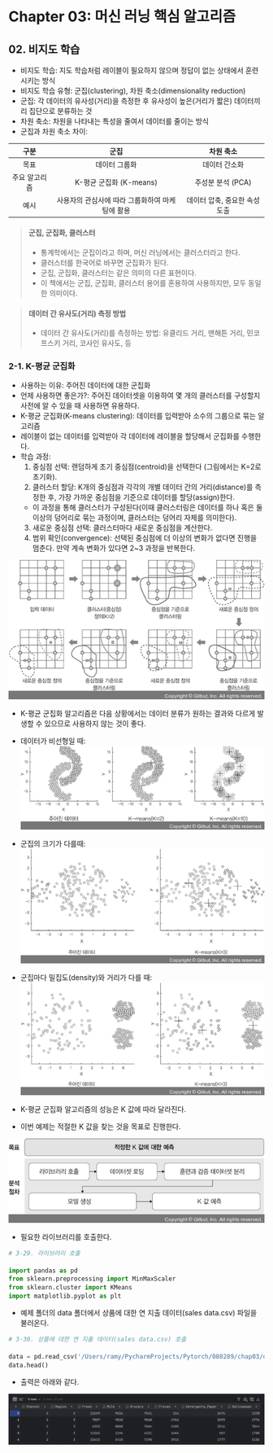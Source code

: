 # Chapter 03: 머신 러닝 핵심 알고리즘
## 02. 비지도 학습
- 비지도 학습: 지도 학습처럼 레이블이 필요하지 않으며 정답이 없는 상태에서 훈련시키는 방식
- 비지도 학습 유형: 군집(clustering), 차원 축소(dimensionality reduction)
- 군집: 각 데이터의 유사성(거리)을 측정한 후 유사성이 높은(거리가 짧은) 데이터끼리 집단으로 분류하는 것
- 차원 축소: 차원을 나타내는 특성을 줄여서 데이터를 줄이는 방식
- 군집과 차원 축소 차이:

|구분|군집|차원 축소|
|:---:|:---:|:---:|
|목표|데이터 그룹화|데이터 간소화|
|주요 알고리즘|K-평균 군집화 (K-means)|주성분 분석 (PCA)|
|예시|사용자의 관심사에 따라 그룹화하여 마케팅에 활용|데이터 압축, 중요한 속성 도출|

> #### 군집, 군집화, 클러스터
> - 통계학에서는 군집이라고 하며, 머신 러닝에서는 클러스터라고 한다.
> - 클러스터를 한국어로 바꾸면 군집화가 된다.
> - 군집, 군집화, 클러스터는 같은 의미의 다른 표현이다.
> - 이 책에서는 군집, 군집화, 클러스터 용어를 혼용하여 사용하지만, 모두 동일한 의미이다.

> #### 데이터 간 유사도(거리) 측정 방법
> - 데이터 간 유사도(거리)를 측정하는 방법: 유클리드 거리, 맨해튼 거리, 민코프스키 거리, 코사인 유사도, 등

### 2-1. K-평균 군집화
- 사용하는 이유: 주어진 데이터에 대한 군집화
- 언제 사용하면 좋은가?: 주어진 데이터셋을 이용하여 몇 개의 클러스터를 구성할지 사전에 알 수 있을 때 사용하면 유용하다.
- K-평균 군집화(K-means clustering): 데이터를 입력받아 소수의 그룹으로 묶는 알고리즘
- 레이블이 없는 데이터를 입력받아 각 데이터에 레이블을 할당해서 군집화를 수행한다.
- 학습 과정:
    1. 중심점 선택: 랜덤하게 초기 중심점(centroid)을 선택한다 (그림에서는 K=2로 초기화).
    2. 클러스터 할당: K개의 중심점과 각각의 개별 데이터 간의 거리(distance)를 측정한 후, 가장 가까운 중심점을 기준으로 데이터를 할당(assign)한다.
    - 이 과정을 통해 클러스터가 구성된다(이때 클러스터링은 데이터를 하나 혹은 둘 이상의 덩어리로 묶는 과정이며, 클러스터는 덩어리 자체를 의미한다).
    3. 새로운 중심점 선택: 클러스터마다 새로운 중심점을 계산한다.
    4. 범위 확인(convergence): 선택된 중심점에 더 이상의 변화가 없다면 진행을 멈춘다. 만약 계속 변화가 있다면 2~3 과정을 반복한다.

![](./assets/Algorithm30.jpg)

- K-평균 군집화 알고리즘은 다음 상황에서는 데이터 분류가 원하는 결과와 다르게 발생할 수 있으므로 사용하지 않는 것이 좋다.
- 데이터가 비선형일 때: ![](./assets/Algorithm31.jpg)

- 군집의 크기가 다를때: ![](./assets/Algorithm32.jpg)

- 군집마다 밀집도(density)와 거리가 다를 때: ![](./assets/Algorithm33.jpg)

- K-평균 군집화 알고리즘의 성능은 K 값에 따라 달라진다.
- 이번 예제는 적절한 K 값을 찾는 것을 목표로 진행한다.

![](./assets/Algorithm34.jpg)

- 필요한 라이브러리를 호출한다.
```py
# 3-29. 라이브러리 호출

import pandas as pd
from sklearn.preprocessing import MinMaxScaler
from sklearn.cluster import KMeans
import matplotlib.pyplot as plt
```
- 예제 폴더의 data 폴더에서 상품에 대한 연 지출 데이터(sales data.csv) 파일을 불러온다.
```py
# 3-30. 상품에 대한 연 지출 데이터(sales data.csv) 호출

data = pd.read_csv('/Users/ramy/PycharmProjects/Pytorch/080289/chap03/data/sales data.csv')
data.head()
```
- 출력은 아래와 같다.

![](./assets/Practice15.png)
